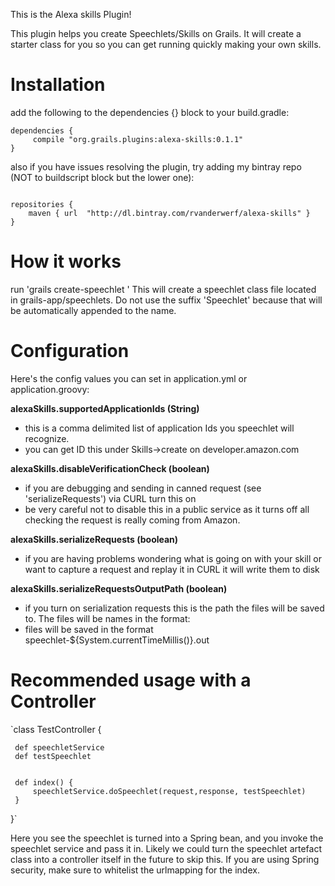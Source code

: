 This is the Alexa skills Plugin!

This plugin helps you create Speechlets/Skills on Grails. It will create a starter class for you
so you can get running quickly making your own skills.

Installation
============

add the following to the dependencies {} block to your build.gradle:
```
dependencies {
     compile "org.grails.plugins:alexa-skills:0.1.1"
}
```

also if you have issues resolving the plugin, try adding my bintray repo (NOT to buildscript block but the lower one):

```

repositories {
    maven { url  "http://dl.bintray.com/rvanderwerf/alexa-skills" }
}

```

How it works
============
run 'grails create-speechlet <classPrefix>'
This will create a speechlet class file located in grails-app/speechlets. Do not use the suffix 'Speechlet' because that will be automatically appended to the name.


Configuration
=============

Here's the config values you can set in application.yml or application.groovy:


**alexaSkills.supportedApplicationIds (String)**
 
 - this is a comma delimited list of application Ids you speechlet will recognize. 
 - you can get ID this under Skills->create on developer.amazon.com
 
 
**alexaSkills.disableVerificationCheck (boolean)**

 - if you are debugging and sending in canned request (see 'serializeRequests') via CURL turn this on
 - be very careful not to disable this in a public service as it turns off all checking the request is really coming from Amazon.
 
**alexaSkills.serializeRequests (boolean)**

 - if you are having problems wondering what is going on with your skill or want to capture a request and replay it in CURL it will write them to disk

**alexaSkills.serializeRequestsOutputPath (boolean)** 

 - if you turn on serialization requests this is the path the files will be saved to. The files will be names in the format:
 - files will be saved in the format speechlet-${System.currentTimeMillis()}.out
 
 Recommended usage with a Controller
 =============
 
 `class TestController {
 
     def speechletService
     def testSpeechlet
 
 
     def index() {
         speechletService.doSpeechlet(request,response, testSpeechlet)
     }
 
 }`
 
 
Here you see the speechlet is turned into a Spring bean, and you invoke the speechlet service and pass it in.
Likely we could turn the speechlet artefact class into a controller itself in the future to skip this.
If you are using Spring security, make sure to whitelist the urlmapping for the index.
